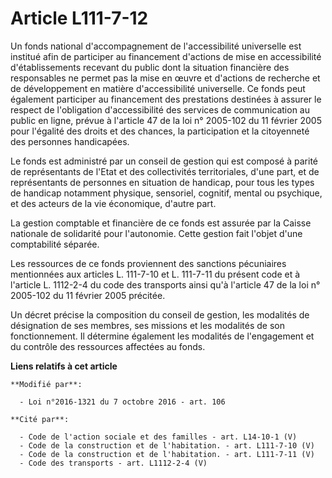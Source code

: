 # Article L111-7-12

Un fonds national d'accompagnement de l'accessibilité universelle est institué afin de participer au financement d'actions de
mise en accessibilité d'établissements recevant du public dont la situation financière des responsables ne permet pas la mise
en œuvre et d'actions de recherche et de développement en matière d'accessibilité universelle. Ce fonds peut également
participer au financement des prestations destinées à assurer le respect de l'obligation d'accessibilité des services de
communication au public en ligne, prévue à l'article 47 de la loi n° 2005-102 du 11 février 2005 pour l'égalité des droits et
des chances, la participation et la citoyenneté des personnes handicapées. 

Le fonds est administré par un conseil de gestion qui est composé à parité de représentants de l'Etat et des collectivités
territoriales, d'une part, et de représentants de personnes en situation de handicap, pour tous les types de handicap
notamment physique, sensoriel, cognitif, mental ou psychique, et des acteurs de la vie économique, d'autre part. 

La gestion comptable et financière de ce fonds est assurée par la Caisse nationale de solidarité pour l'autonomie. Cette
gestion fait l'objet d'une comptabilité séparée. 

Les ressources de ce fonds proviennent des sanctions pécuniaires mentionnées aux articles L. 111-7-10 et L. 111-7-11 du
présent code et à l'article L. 1112-2-4 du code des transports ainsi qu'à l'article 47 de la loi n° 2005-102 du 11 février
2005 précitée. 

Un décret précise la composition du conseil de gestion, les modalités de désignation de ses membres, ses missions et les
modalités de son fonctionnement. Il détermine également les modalités de l'engagement et du contrôle des ressources affectées
au fonds.

**Liens relatifs à cet article**

	**Modifié par**:

	  - Loi n°2016-1321 du 7 octobre 2016 - art. 106

	**Cité par**:

	  - Code de l'action sociale et des familles - art. L14-10-1 (V)
	  - Code de la construction et de l'habitation. - art. L111-7-10 (V)
	  - Code de la construction et de l'habitation. - art. L111-7-11 (V)
	  - Code des transports - art. L1112-2-4 (V)
